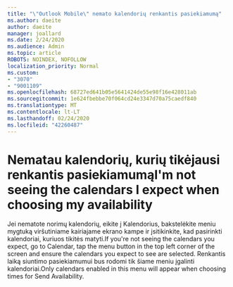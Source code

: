 ```yaml
---
title: "\"Outlook Mobile\" nemato kalendorių renkantis pasiekiamumą"
ms.author: daeite
author: daeite
manager: joallard
ms.date: 2/24/2020
ms.audience: Admin
ms.topic: article
ROBOTS: NOINDEX, NOFOLLOW
localization_priority: Normal
ms.custom:
- "3070"
- "9001109"
ms.openlocfilehash: 68727ed641b05e5641424de55e98f16e428011ab
ms.sourcegitcommit: 1e624fbebbe70f064cd24e3347d70a75caedf840
ms.translationtype: MT
ms.contentlocale: lt-LT
ms.lasthandoff: 02/24/2020
ms.locfileid: "42260487"
---
```

# <a name="im-not-seeing-the-calendars-i-expect-when-choosing-my-availability"></a><span data-ttu-id="4e481-102">Nematau kalendorių, kurių tikėjausi renkantis pasiekiamumą</span><span class="sxs-lookup"><span data-stu-id="4e481-102">I'm not seeing the calendars I expect when choosing my availability</span></span>

<span data-ttu-id="4e481-103">Jei nematote norimų kalendorių, eikite į Kalendorius, bakstelėkite meniu mygtuką viršutiniame kairiajame ekrano kampe ir įsitikinkite, kad pasirinkti kalendoriai, kuriuos tikitės matyti.</span><span class="sxs-lookup"><span data-stu-id="4e481-103">If you're not seeing the calendars you expect, go to Calendar, tap the menu button in the top left corner of the screen and ensure the calendars you expect to see are selected.</span></span> <span data-ttu-id="4e481-104">Renkantis laiką siuntimo pasiekiamumui bus rodomi tik šiame meniu įgalinti kalendoriai.</span><span class="sxs-lookup"><span data-stu-id="4e481-104">Only calendars enabled in this menu will appear when choosing times for Send Availability.</span></span>